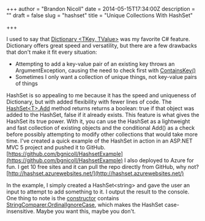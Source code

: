 +++
author = "Brandon Nicoll"
date = 2014-05-15T17:34:00Z
description = ""
draft = false
slug = "hashset"
title = "Unique Collections With HashSet<T>"

+++

I used to say that [Dictionary &lt;TKey, TValue&gt;](http://msdn.microsoft.com/en-us/library/xfhwa508(v=vs.110).aspx) was my favorite C# feature. Dictionary offers great speed and versatility, but there are a few drawbacks that don't make it fit every situation: 

*   Attempting to add a key-value pair of an existing key throws an ArgumentException, causing the need to check first with [ContainsKey()](http://msdn.microsoft.com/en-us/library/kw5aaea4(v=vs.110).aspx)
*   Sometimes I only want a collection of unique things, not key-value pairs of things

HashSet is so appealing to me because it has the speed and uniqueness of Dictionary, but with added flexibility with fewer lines of code. The [HashSet&lt;T&gt;.Add](http://msdn.microsoft.com/en-us/library/bb353005(v=vs.110).aspx) method returns returns a boolean: true if that object was added to the HashSet, false if it already exists. This feature is what gives the HashSet its true power. With it, you can use the HashSet as a lightweight and fast collection of existing objects and the conditional Add() as a check before possibly attempting to modify other collections that would take more time. I've created a quick example of the HashSet in action in an ASP.NET MVC 5 project and pushed it to GitHub. [https://github.com/bgnicoll/HashsetExample](https://github.com/bgnicoll/HashsetExample) I also deployed to Azure for fun. I get 10 free sites and it can pull the repo directly from GitHub, why not? [http://hashset.azurewebsites.net/](http://hashset.azurewebsites.net/)

In the example, I simply created a HashSet&lt;string&gt; and gave the user an input to attempt to add something to it. I output the result to the console. One thing to note is the [constructor](http://msdn.microsoft.com/en-us/library/bb359100(v=vs.110).aspx) contains [StringComparer.OrdinalIgnoreCase](http://msdn.microsoft.com/en-us/library/system.stringcomparer.ordinalignorecase.aspx), which makes the HashSet case-insensitive. Maybe you want this, maybe you don't. 